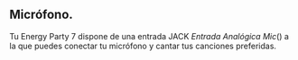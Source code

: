 ## Micrófono.

Tu Energy Party 7 dispone de una entrada JACK *Entrada Analógica Mic*() a la que puedes conectar tu micrófono y cantar tus canciones preferidas.
